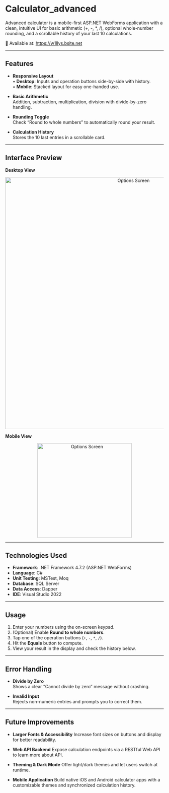 # Calculator_advanced

Advanced calculator is a mobile-first ASP.NET WebForms application with a clean, intuitive UI for basic arithmetic (+, -, *, /), optional whole-number rounding, and a scrollable history of your last 10 calculations.

🚀 Available at: https://w1llys.bsite.net


---

## Features

- **Responsive Layout**  
  • **Desktop**: Inputs and operation buttons side-by-side with history.  
  • **Mobile**: Stacked layout for easy one-handed use.

- **Basic Arithmetic**  
  Addition, subtraction, multiplication, division with divide-by-zero handling.

- **Rounding Toggle**  
  Check “Round to whole numbers” to automatically round your result.

- **Calculation History**  
  Stores the 10 last entries in a scrollable card.

---

## Interface Preview

**Desktop View**  
<p align="center">
  <img src="https://github.com/user-attachments/assets/2ca0d4bd-24ca-4739-ab09-29902707b879" alt="Options Screen" width="800" />
</p>

**Mobile View**  

<p align="center">
  <img src="https://github.com/user-attachments/assets/ce0ef58b-b55b-492d-9f0c-fc9aeb61bcfa" alt="Options Screen" width="300" />
</p>

---

## Technologies Used

- **Framework**: .NET Framework 4.7.2 (ASP.NET WebForms)  
- **Language**: C#  
- **Unit Testing**: MSTest, Moq  
- **Database**: SQL Server
- **Data Access**: Dapper
- **IDE**: Visual Studio 2022  

---

## Usage

1. Enter your numbers using the on-screen keypad.  
2. (Optional) Enable **Round to whole numbers**.  
3. Tap one of the operation buttons (`+`, `-`, `*`, `/`).  
4. Hit the **Equals** button to compute.  
5. View your result in the display and check the history below.  

---

## Error Handling

- **Divide by Zero**  
  Shows a clear “Cannot divide by zero” message without crashing.

- **Invalid Input**  
  Rejects non-numeric entries and prompts you to correct them.

---

## Future Improvements

* **Larger Fonts & Accessibility**
  Increase font sizes on buttons and display for better readability. 

* **Web API Backend**
  Expose calculation endpoints via a RESTful Web API to learn more about API. 

* **Theming & Dark Mode**
  Offer light/dark themes and let users switch at runtime.
  
* **Mobile Application**
  Build native iOS and Android calculator apps with a customizable themes and synchronized calculation history.

  
